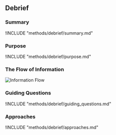 ## Debrief

### Summary
!INCLUDE "methods/debrief/summary.md"

### Purpose
!INCLUDE "methods/debrief/purpose.md"

### The Flow of Information
![ Information Flow](images/info_flows/debrief.svg)

### Guiding Questions
!INCLUDE "methods/debrief/guiding_questions.md"

### Approaches
!INCLUDE "methods/debrief/approaches.md"

